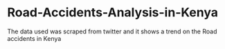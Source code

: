 # Road-Accidents-Analysis-in-Kenya
The data used was scraped from twitter and it shows a trend on the Road accidents in Kenya
